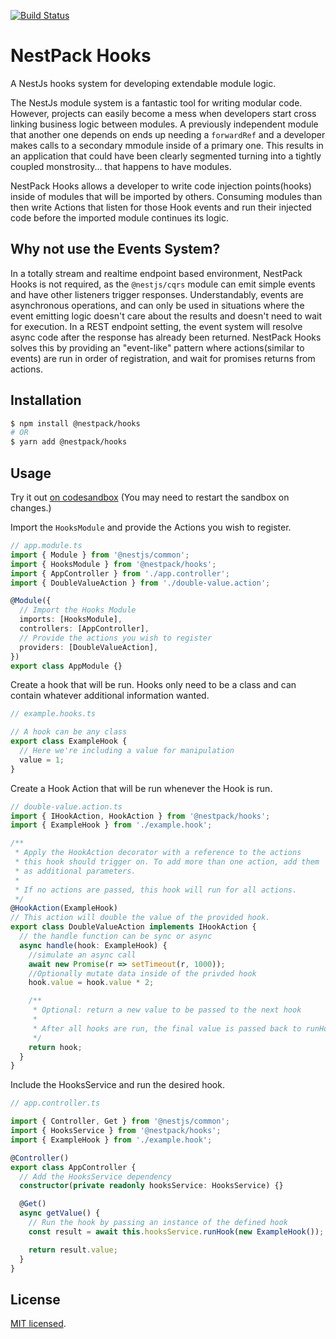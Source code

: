 [![Build Status](https://github.com/NestPack/hooks/workflows/tests/badge.svg)](https://github.com/NestPack/hooks/actions)

# NestPack Hooks

A NestJs hooks system for developing extendable module logic.

The NestJs module system is a fantastic tool for writing modular code. However, projects can easily become a mess when developers start cross linking business logic between modules. A previously independent module that another one depends on ends up needing a `forwardRef` and a developer makes calls to a secondary mmodule inside of a primary one. This results in an application that could have been clearly segmented turning into a tightly coupled monstrosity... that happens to have modules.

NestPack Hooks allows a developer to write code injection points(hooks) inside of modules that will be imported by others. Consuming modules than then write Actions that listen for those Hook events and run their injected code before the imported module continues its logic.

## Why not use the Events System?
In a totally stream and realtime endpoint based environment, NestPack Hooks is not required, as the `@nestjs/cqrs` module can emit simple events and have other listeners trigger responses. Understandably, events are asynchronous operations, and can only be used in situations where the event emitting logic doesn't care about the results and doesn't need to wait for execution. In a REST endpoint setting, the event system will resolve async code after the response has already been returned. NestPack Hooks solves this by providing an "event-like" pattern where actions(similar to events) are run in order of registration, and wait for promises returns from actions.

## Installation

```bash
$ npm install @nestpack/hooks
# OR
$ yarn add @nestpack/hooks
```

## Usage

Try it out [on codesandbox](https://codesandbox.io/s/nest-typescript-starter-f4r49) (You may need to restart the sandbox on changes.)

Import the `HooksModule` and provide the Actions you wish to register.

```typescript
// app.module.ts
import { Module } from '@nestjs/common';
import { HooksModule } from '@nestpack/hooks';
import { AppController } from './app.controller';
import { DoubleValueAction } from './double-value.action';

@Module({
  // Import the Hooks Module
  imports: [HooksModule],
  controllers: [AppController],
  // Provide the actions you wish to register
  providers: [DoubleValueAction],
})
export class AppModule {}
```

Create a hook that will be run. Hooks only need to be a class and can contain whatever additional information wanted.

```typescript
// example.hooks.ts

// A hook can be any class
export class ExampleHook {
  // Here we're including a value for manipulation
  value = 1;
}
```

Create a Hook Action that will be run whenever the Hook is run.

```typescript
// double-value.action.ts
import { IHookAction, HookAction } from '@nestpack/hooks';
import { ExampleHook } from './example.hook';

/**
 * Apply the HookAction decorator with a reference to the actions
 * this hook should trigger on. To add more than one action, add them
 * as additional parameters.
 *
 * If no actions are passed, this hook will run for all actions.
 */
@HookAction(ExampleHook)
// This action will double the value of the provided hook.
export class DoubleValueAction implements IHookAction {
  // the handle function can be sync or async
  async handle(hook: ExampleHook) {
    //simulate an async call
    await new Promise(r => setTimeout(r, 1000));
    //Optionally mutate data inside of the privded hook
    hook.value = hook.value * 2;

    /**
     * Optional: return a new value to be passed to the next hook
     *
     * After all hooks are run, the final value is passed back to runHook
     */
    return hook;
  }
}
```

Include the HooksService and run the desired hook.

```typescript
// app.controller.ts

import { Controller, Get } from '@nestjs/common';
import { HooksService } from '@nestpack/hooks';
import { ExampleHook } from './example.hook';

@Controller()
export class AppController {
  // Add the HooksService dependency
  constructor(private readonly hooksService: HooksService) {}

  @Get()
  async getValue() {
    // Run the hook by passing an instance of the defined hook
    const result = await this.hooksService.runHook(new ExampleHook());

    return result.value;
  }
}
```

## License

[MIT licensed](LICENSE).
